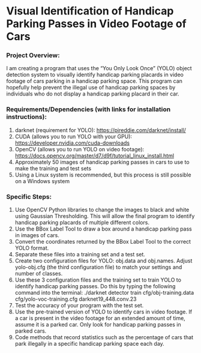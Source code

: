 ﻿# Visual Identification of Handicap Parking Passes in Video Footage of Cars

### Project Overview: 
I am creating a program that uses the “You Only Look Once” (YOLO) object detection system to visually identify handicap
parking placards in video footage of cars parking in a handicap parking space. This program can hopefully help prevent the illegal use of
handicap parking spaces by individuals who do not display a handicap parking placard in their car.

### Requirements/Dependencies (with links for installation instructions):
1. darknet (requirement for YOLO): https://pjreddie.com/darknet/install/
2. CUDA (allows you to run YOLO with your GPU): https://developer.nvidia.com/cuda-downloads
3. OpenCV (allows you to run YOLO on video footage): https://docs.opencv.org/master/d7/d9f/tutorial_linux_install.html
4. Approximately 50 images of handicap parking passes in cars to use to make the training and test sets
4. Using a Linux system is recommended, but this process is still possible on a Windows system

### Specific Steps:
1. Use OpenCV Python libraries to change the images to black and white using Gaussian Thresholding. This will allow the final program
to identify handicap parking placards of multiple different colors.
2. Use the BBox Label Tool to draw a box around a handicap parking pass in images of cars.
3. Convert the coordinates returned by the BBox Label Tool to the correct YOLO format. 
4. Separate these files into a training set and a test set.
5. Create two configuration files for YOLO: obj.data and obj.names. Adjust yolo-obj.cfg (the third configuration file) to match your
settings and number of classes.
6. Use these 3 configuration files and the training set to train YOLO to identify handicap parking passes. Do this by typing the following
command into the terminal: ./darknet detector train cfg/obj-training.data cfg/yolo-voc-training.cfg darknet19_448.conv.23
7. Test the accuracy of your program with the test set.
8. Use the pre-trained version of YOLO to identify cars in video footage. If a car is present in the video footage for an extended amount
of time, assume it is a parked car. Only look for handicap parking passes in parked cars.
9. Code methods that record statistics such as the percentage of cars that park illegally in a specific handicap parking space each day.
